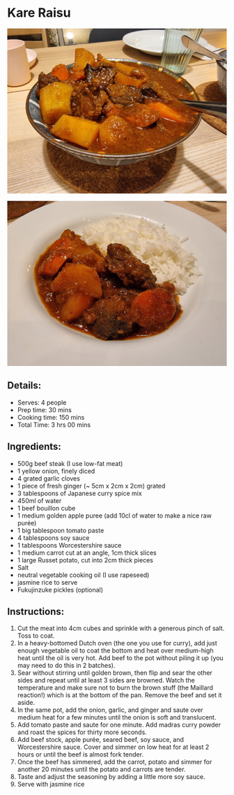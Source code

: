 # Kare Raisu

![Kare Raisu](https://github.com/anamorph/recettes/blob/main/photos/fr-plat-kare_raisu-01.jpg?raw=true) 

![Kare Raisu](https://github.com/anamorph/recettes/blob/main/photos/fr-plat-kare_raisu-02.jpg?raw=true)

## Details:
* Serves: 4 people
* Prep time: 30 mins
* Cooking time: 150 mins
* Total Time: 3 hrs 00 mins

## Ingredients:
* 500g beef steak (I use low-fat meat)
* 1 yellow onion, finely diced
* 4 grated garlic cloves
* 1 piece of fresh ginger (~ 5cm x 2cm x 2cm) grated
* 3 tablespoons of Japanese curry spice mix
* 450ml of water
* 1 beef bouillon cube
* 1 medium golden apple puree (add 10cl of water to make a nice raw purée)
* 1 big tablespoon tomato paste
* 4 tablespoons soy sauce
* 1 tablespoons Worcestershire sauce
* 1 medium carrot cut at an angle, 1cm thick slices
* 1 large Russet potato, cut into 2cm thick pieces
* Salt
* neutral vegetable cooking oil (I use rapeseed)
* jasmine rice to serve
* Fukujinzuke pickles (optional)


## Instructions:
1. Cut the meat into 4cm cubes and sprinkle with a generous pinch of salt. Toss to coat. 
1. In a heavy-bottomed Dutch oven (the one you use for curry), add just enough vegetable oil to coat the bottom and heat over medium-high heat until the oil is very hot. Add beef to the pot without piling it up (you may need to do this in 2 batches). 
1. Sear without stirring until golden brown, then flip and sear the other sides and repeat until at least 3 sides are browned. Watch the temperature and make sure not to burn the brown stuff (the Maillard reaction!) which is at the bottom of the pan. Remove the beef and set it aside.
1. In the same pot, add the onion, garlic, and ginger and saute over medium heat for a few minutes until the onion is soft and translucent.
1. Add tomato paste and saute for one minute. Add madras curry powder and roast the spices for thirty more seconds.
1. Add beef stock, apple purée, seared beef, soy sauce, and Worcestershire sauce. Cover and simmer on low heat for at least 2 hours or until the beef is almost fork tender.
1. Once the beef has simmered, add the carrot, potato and simmer for another 20 minutes until the potato and carrots are tender. 
1. Taste and adjust the seasoning by adding a little more soy sauce.
1. Serve with jasmine rice